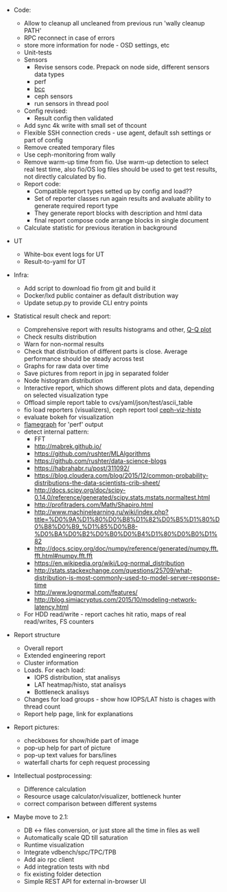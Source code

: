 * Code:
    * Allow to cleanup all uncleaned from previous run 'wally cleanup PATH'
    * RPC reconnect in case of errors
    * store more information for node - OSD settings, etc
    * Unit-tests
    * Sensors
        - Revise sensors code. Prepack on node side, different sensors data types
        - perf
        - [bcc](https://github.com/iovisor/bcc)
        - ceph sensors
        - run sensors in thread pool
    * Config revised:
        * Result config then validated
    * Add sync 4k write with small set of thcount
    * Flexible SSH connection creds - use agent, default ssh settings or part of config
    * Remove created temporary files
    * Use ceph-monitoring from wally
    * Remove warm-up time from fio. Use warm-up detection to select real test time,
      also fio/OS log files should be used to get test results, not directly
      calculated by fio.
    * Report code:
        - Compatible report types setted up by config and load??
        - Set of reporter classes run again results and avaluate ability to generate required report type
        - They generate report blocks with description and html data
        - final report compose code arrange blocks in single document
    * Calculate statistic for previous iteration in background
        
* UT
    * White-box event logs for UT
    * Result-to-yaml for UT

* Infra:
    * Add script to download fio from git and build it
    * Docker/lxd public container as default distribution way
    * Update setup.py to provide CLI entry points

* Statistical result check and report:
    * Comprehensive report with results histograms and other, [Q-Q plot](https://en.wikipedia.org/wiki/Q%E2%80%93Q_plot)
    * Check results distribution
    * Warn for non-normal results
    * Check that distribution of different parts is close. Average
      performance should be steady across test
    * Graphs for raw data over time
    * Save pictures from report in jpg in separated folder
    * Node histogram distribution
    * Interactive report, which shows different plots and data,
      depending on selected visualization type
    * Offload simple report table to cvs/yaml/json/test/ascii_table
    * fio load reporters (visualizers), ceph report tool
        [ceph-viz-histo](https://github.com/cronburg/ceph-viz/tree/master/histogram)
    * evaluate bokeh for visualization
    * [flamegraph](https://www.youtube.com/watch?v=nZfNehCzGdw) for 'perf' output
    * detect internal pattern:
        - FFT
        - http://mabrek.github.io/
        - https://github.com/rushter/MLAlgorithms
        - https://github.com/rushter/data-science-blogs
        - https://habrahabr.ru/post/311092/
        - https://blog.cloudera.com/blog/2015/12/common-probability-distributions-the-data-scientists-crib-sheet/
        - http://docs.scipy.org/doc/scipy-0.14.0/reference/generated/scipy.stats.mstats.normaltest.html
        - http://profitraders.com/Math/Shapiro.html
        - http://www.machinelearning.ru/wiki/index.php?title=%D0%9A%D1%80%D0%B8%D1%82%D0%B5%D1%80%D0%B8%D0%B9_%D1%85%D0%B8-%D0%BA%D0%B2%D0%B0%D0%B4%D1%80%D0%B0%D1%82
        - http://docs.scipy.org/doc/numpy/reference/generated/numpy.fft.fft.html#numpy.fft.fft
        - https://en.wikipedia.org/wiki/Log-normal_distribution
        - http://stats.stackexchange.com/questions/25709/what-distribution-is-most-commonly-used-to-model-server-response-time
        - http://www.lognormal.com/features/
        - http://blog.simiacryptus.com/2015/10/modeling-network-latency.html
    * For HDD read/write - report caches hit ratio, maps of real read/writes, FS counters

* Report structure
    * Overall report
    * Extended engineering report
    * Cluster information
    * Loads. For each load:
        - IOPS distribution, stat analisys
        - LAT heatmap/histo, stat analisys
        - Bottleneck analisys
    * Changes for load groups - show how IOPS/LAT histo is chages with thread count
    * Report help page, link for explanations

* Report pictures:
    * checkboxes for show/hide part of image
    * pop-up help for part of picture
    * pop-up text values for bars/lines
    * waterfall charts for ceph request processing

* Intellectual postprocessing:
    * Difference calculation
    * Resource usage calculator/visualizer, bottleneck hunter
    * correct comparison between different systems

* Maybe move to 2.1:
    * DB <-> files conversion, or just store all the time in files as well
    * Automatically scale QD till saturation
    * Runtime visualization
    * Integrate vdbench/spc/TPC/TPB
    * Add aio rpc client
    * Add integration tests with nbd
    * fix existing folder detection
    * Simple REST API for external in-browser UI